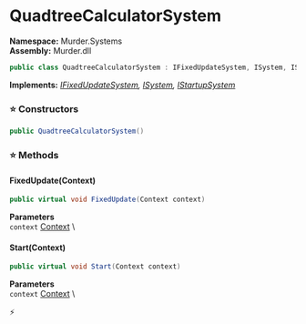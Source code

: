 # QuadtreeCalculatorSystem

**Namespace:** Murder.Systems \
**Assembly:** Murder.dll

```csharp
public class QuadtreeCalculatorSystem : IFixedUpdateSystem, ISystem, IStartupSystem
```

**Implements:** _[IFixedUpdateSystem](/Bang/Systems/IFixedUpdateSystem.html), [ISystem](/Bang/Systems/ISystem.html), [IStartupSystem](/Bang/Systems/IStartupSystem.html)_

### ⭐ Constructors
```csharp
public QuadtreeCalculatorSystem()
```

### ⭐ Methods
#### FixedUpdate(Context)
```csharp
public virtual void FixedUpdate(Context context)
```

**Parameters** \
`context` [Context](/Bang/Contexts/Context.html) \

#### Start(Context)
```csharp
public virtual void Start(Context context)
```

**Parameters** \
`context` [Context](/Bang/Contexts/Context.html) \



⚡